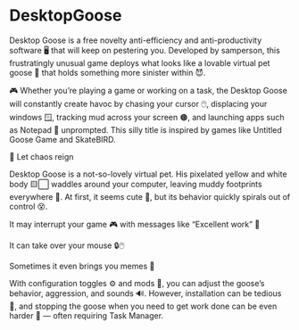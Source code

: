 # DesktopGoose
 Desktop Goose is a free novelty anti-efficiency and anti-productivity software 🖥️ that will keep on pestering you. Developed by samperson, this frustratingly unusual game deploys what looks like a lovable virtual pet goose 🐤 that holds something more sinister within 😈.

🎮 Whether you’re playing a game or working on a task, the Desktop Goose will constantly create havoc by chasing your cursor 🖱️, displacing your windows 🪟, tracking mud across your screen 🟤, and launching apps such as Notepad 📓 unprompted. This silly title is inspired by games like Untitled Goose Game and SkateBIRD.

🪿 Let chaos reign

Desktop Goose is a not-so-lovely virtual pet. His pixelated yellow and white body 🟨⬜ waddles around your computer, leaving muddy footprints everywhere 👣. At first, it seems cute 🥰, but its behavior quickly spirals out of control 😵.

It may interrupt your game 🎮 with messages like “Excellent work” 💬

It can take over your mouse 🔒🖱️

Sometimes it even brings you memes 🤣

With configuration toggles ⚙️ and mods 🎨, you can adjust the goose’s behavior, aggression, and sounds 🔊. However, installation can be tedious 😤, and stopping the goose when you need to get work done can be even harder 🛑 — often requiring Task Manager.
